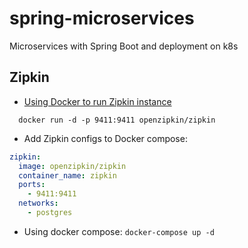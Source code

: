 # spring-microservices

Microservices with Spring Boot and deployment on k8s

## Zipkin

- [Using Docker to run Zipkin instance](https://zipkin.io/pages/quickstart.html)

```
  docker run -d -p 9411:9411 openzipkin/zipkin
```

- Add Zipkin configs to Docker compose:

```yaml
zipkin:
  image: openzipkin/zipkin
  container_name: zipkin
  ports:
    - 9411:9411
  networks:
    - postgres
```

- Using docker compose: `docker-compose up -d`
